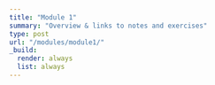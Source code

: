 ```yaml
---
title: "Module 1"
summary: "Overview & links to notes and exercises"
type: post
url: "/modules/module1/"
_build:
  render: always
  list: always
---
```

